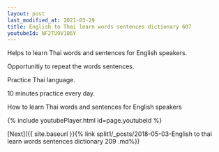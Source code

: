```yaml
---
layout: post
last_modified_at: 2021-03-29
title: English to Thai learn words sentences dictionary 607 
youtubeId: NF2TU9V106Y
---
```

 
 
Helps to learn Thai words and sentences for English speakers.

Opportunitiy to repeat the words sentences. 

Practice Thai language. 
 
10 minutes practice every day. 
 
How to learn Thai words and sentences for English speakers 
 
{% include youtubePlayer.html id=page.youtubeId %}
 
 
[Next]({{ site.baseurl }}{% link  split1/_posts/2018-05-03-English to thai learn words sentences dictionary 209 .md%})
 
